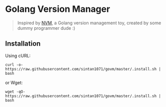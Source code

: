 # Golang Version Manager

> Inspired by [NVM](https://github.com/creationix/nvm), a Golang version management toy, created by some dummy programmer dude :)

## Installation 

Using cURL:

```ssh
curl -o- https://raw.githubusercontent.com/sintan1071/govm/master/.install.sh | bash
```

or Wget:

```ssh
wget -qO- https://raw.githubusercontent.com/sintan1071/govm/master/.install.sh | bash
```
